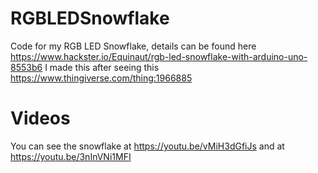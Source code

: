 # RGBLEDSnowflake
Code for my RGB LED Snowflake, details can be found here 
https://www.hackster.io/Equinaut/rgb-led-snowflake-with-arduino-uno-8553b6
I made this after seeing this
https://www.thingiverse.com/thing:1966885

# Videos
You can see the snowflake at
https://youtu.be/vMiH3dGfiJs
and at
https://youtu.be/3nInVNi1MFI
